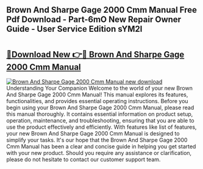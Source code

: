 ## Brown And Sharpe Gage 2000 Cmm Manual Free Pdf Download - Part-6mO New Repair Owner Guide - User Service Edition sYM2l

# <h2><a href="http://bc21229.oget.top/?id=Brown+And+Sharpe+Gage+2000+Cmm+Manual">🔗Download New 👉🔴 Brown And Sharpe Gage 2000 Cmm Manual</a></h2>

[![Brown And Sharpe Gage 2000 Cmm Manual new download](https://i.imgur.com/5g1atiW.png)](http://bc21229.oget.top/?id=Brown+And+Sharpe+Gage+2000+Cmm+Manual)
Understanding Your Companion Welcome to the world of your new Brown And Sharpe Gage 2000 Cmm Manual! This manual explores its features, functionalities, and provides essential operating instructions. Before you begin using your Brown And Sharpe Gage 2000 Cmm Manual, please read this manual thoroughly. It contains essential information on product setup, operation, maintenance, and troubleshooting, ensuring that you are able to use the product effectively and efficiently. With features like list of features, your new Brown And Sharpe Gage 2000 Cmm Manual is designed to simplify your tasks. It's our hope that the Brown And Sharpe Gage 2000 Cmm Manual has been a clear and concise guide in helping you get started with your new product. Should you require any assistance or clarification, please do not hesitate to contact our customer support team.
